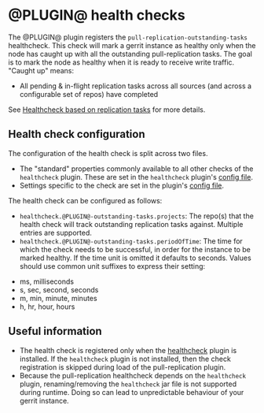 @PLUGIN@ health checks
==============

The @PLUGIN@ plugin registers the `pull-replication-outstanding-tasks`
healthcheck. This check will mark a gerrit instance as healthy
only when the node has caught up with all the outstanding
pull-replication tasks. The goal is to mark the node as healthy when it
is ready to receive write traffic. "Caught up" means:

- All pending & in-flight replication tasks across all sources (and
across a configurable set of repos) have completed

See [Healthcheck based on replication tasks](https://issues.gerritcodereview.com/issues/312895374) for more details.


Health check configuration
--------------------------

The configuration of the health check is split across two files.
- The "standard" properties commonly available to all other checks
of the `healthcheck` plugin. These are set in the `healthcheck` plugin's
[config file](https://gerrit.googlesource.com/plugins/healthcheck/+/refs/heads/master/src/main/resources/Documentation/config.md#settings).
- Settings specific to the check are set in the plugin's [config file](./config.md#file-pluginconfig).


The health check can be configured as follows:
- `healthcheck.@PLUGIN@-outstanding-tasks.projects`: The repo(s) that
the health check will track outstanding replication tasks against.
Multiple entries are supported.
- `healthcheck.@PLUGIN@-outstanding-tasks.periodOfTime`: The time for
which the check needs to be successful, in order for the instance to be
marked healthy. If the time unit is omitted it defaults to seconds.
Values should use common unit suffixes to express their setting:

* ms, milliseconds
* s, sec, second, seconds
* m, min, minute, minutes
* h, hr, hour, hours


Useful information
------------------

- The health check is registered only when the [healthcheck](https://gerrit.googlesource.com/plugins/healthcheck) plugin
is installed. If the `healthcheck` plugin is not installed, then the
check registration is skipped during load of the pull-replication
plugin.
- Because the pull-replication healthcheck depends on the `healthcheck` plugin, renaming/removing the `healthcheck`
jar file is not supported during runtime. Doing so can lead to unpredictable behaviour of your gerrit instance.

